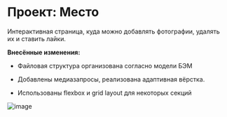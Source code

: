 # Проект: Место

Интерактивная страница, куда можно добавлять фотографии, удалять их и ставить лайки.


__Внесённые изменения:__

* Файловая структура организована согласно модели БЭМ

* Добавлены медиазапросы, реализована адаптивная вёрстка.

* Использованы flexbox и grid layout для некоторых секций

![image](https://github.com/L-Monde/mesto/assets/92000850/8bbe8963-5e10-4ae0-8534-cf8597c7eae8)
